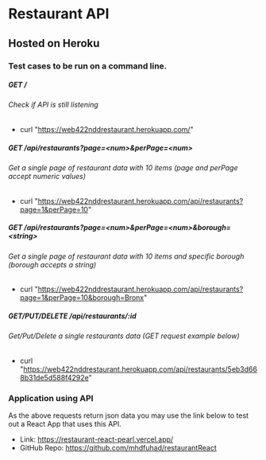 # Restaurant API
## Hosted on Heroku
### Test cases to be run on a command line.
#####  GET /
###### Check if API is still listening
- curl "https://web422nddrestaurant.herokuapp.com/"
##### GET /api/restaurants?page=\<num\>&perPage=\<num\>
###### Get a single page of restaurant data with 10 items (page and perPage accept numeric values)
- curl "https://web422nddrestaurant.herokuapp.com/api/restaurants?page=1&perPage=10" 
##### GET /api/restaurants?page=\<num\>&perPage=\<num\>&borough=\<string\> 
###### Get a single page of restaurant data with 10 items and specific borough (borough accepts a string)
- curl "https://web422nddrestaurant.herokuapp.com/api/restaurants?page=1&perPage=10&borough=Bronx"
##### GET/PUT/DELETE /api/restaurants/:id
###### Get/Put/Delete a single restaurants data (GET request example below)
- curl "https://web422nddrestaurant.herokuapp.com/api/restaurants/5eb3d668b31de5d588f4292e"

### Application using API
As the above requests return json data you may use the link  below to test out a React App that uses this API.
- Link: https://restaurant-react-pearl.vercel.app/
- GitHub Repo: https://github.com/mhdfuhad/restaurantReact
